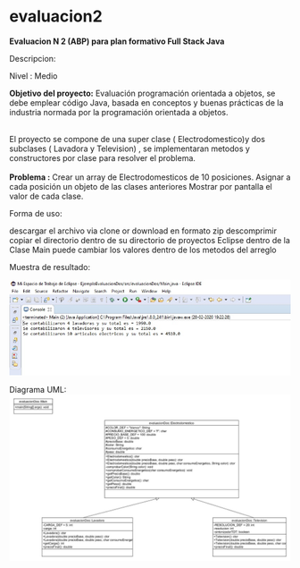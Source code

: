 # evaluacion2

<p><b>Evaluacion N 2 (ABP) para plan formativo Full Stack Java</b></p>

Descripcion:
<p>Nivel : Medio</p>
<p><b>Objetivo del proyecto:</b> Evaluación programación orientada a objetos, se debe emplear código Java, 
basada en conceptos y buenas prácticas de la industria normada por la programación 
orientada a objetos.
</p>
<br/>
El proyecto se compone de una super clase ( Electrodomestico)y dos subclases ( Lavadora y Television) , se implementaran metodos y constructores por clase para resolver el problema.
<br/>
<br/>
<b>Problema :</b> 
Crear un array de Electrodomesticos de 10 posiciones.
Asignar a cada posición un objeto de las clases anteriores 
Mostrar por pantalla el valor de cada clase.

Forma de uso:

descargar el archivo via clone or download en formato zip
descomprimir 
copiar el directorio dentro de su directorio de proyectos Eclipse
dentro de la Clase Main puede cambiar los valores dentro de los metodos del arreglo 


Muestra de resultado:

<img src="https://github.com/anduribe/evaluacion2/blob/master/muestra.jpg" width="802"/> 

Diagrama UML:
<img src="https://github.com/anduribe/evaluacion2/blob/master/diagrama_de_clases_ev2.jpg" width="802"/> 



